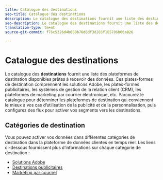 ```yaml
---
title: Catalogue des destinations
seo-title: Catalogue des destinations
description: Le catalogue des destinations fournit une liste des destinations disponibles prêtes à recevoir des données. Ces destinations comprennent les solutions Adobe, les plates-formes publicitaires, les systèmes de gestion de la relation client (CRM), les plateformes de marketing par courrier électronique, etc.
seo-description: Le catalogue des destinations fournit une liste des destinations disponibles prêtes à recevoir des données. Ces destinations comprennent les solutions Adobe, les plates-formes publicitaires, les systèmes de gestion de la relation client (CRM), les plateformes de marketing par courrier électronique, etc.
translation-type: tm+mt
source-git-commit: f76c5326d4b658b76d8df3d285f185706b66a826

---
```



# Catalogue des destinations

Le catalogue des **destinations** fournit une liste des plateformes de destination disponibles prêtes à recevoir des données. Ces plates-formes de destination comprennent les solutions Adobe, les plates-formes publicitaires, les systèmes de gestion de la relation client (CRM), les plateformes de marketing par courrier électronique, etc. Parcourez le catalogue pour déterminer les plateformes de destination qui conviennent le mieux à vos cas d’utilisation de la publicité et de la personnalisation, puis configurez des flux pour activer vos segments vers les destinations.

## Catégories de destination

Vous pouvez activer vos données dans différentes catégories de destination dans la plateforme de données clientes en temps réel. Les liens ci-dessous fournissent plus d’informations sur chaque catégorie de destination :

* [Solutions Adobe](/help/rtcdp/destinations/adobe-destinations.md)
* [Destinations publicitaires](/help/rtcdp/destinations/advertising-destinations.md)
* [Marketing par courriel](/help/rtcdp/destinations/email-marketing-destinations.md)
